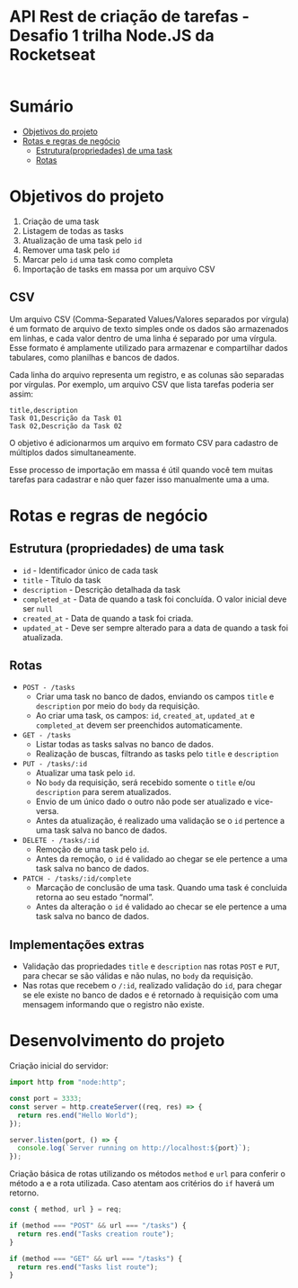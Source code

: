 # API Rest de criação de tarefas - Desafio 1 trilha Node.JS da Rocketseat

![]()

# Sumário

- [Objetivos do projeto](#objetivos-do-projeto)
- [Rotas e regras de negócio](#rotas-e-regras-de-negócio)
  - [Estrutura(propriedades) de uma task](#estrutura-propriedades-de-uma-task)
  - [Rotas](#rotas)

# Objetivos do projeto

1. Criação de uma task
2. Listagem de todas as tasks
3. Atualização de uma task pelo `id`
4. Remover uma task pelo `id`
5. Marcar pelo `id` uma task como completa
6. Importação de tasks em massa por um arquivo CSV

## CSV

Um arquivo CSV (Comma-Separated Values/Valores separados por vírgula) é um formato de arquivo de texto simples onde os dados são armazenados em linhas, e cada valor dentro de uma linha é separado por uma vírgula. Esse formato é amplamente utilizado para armazenar e compartilhar dados tabulares, como planilhas e bancos de dados.

Cada linha do arquivo representa um registro, e as colunas são separadas por vírgulas. Por exemplo, um arquivo CSV que lista tarefas poderia ser assim:

```csv
title,description
Task 01,Descrição da Task 01
Task 02,Descrição da Task 02
```

O objetivo é adicionarmos um arquivo em formato CSV para cadastro de múltiplos dados simultaneamente.

Esse processo de importação em massa é útil quando você tem muitas tarefas para cadastrar e não quer fazer isso manualmente uma a uma.

# Rotas e regras de negócio

## Estrutura (propriedades) de uma task

- `id` - Identificador único de cada task
- `title` - Título da task
- `description` - Descrição detalhada da task
- `completed_at` - Data de quando a task foi concluída. O valor inicial deve ser `null`
- `created_at` - Data de quando a task foi criada.
- `updated_at` - Deve ser sempre alterado para a data de quando a task foi atualizada.

## Rotas

- `POST - /tasks`
  - Criar uma task no banco de dados, enviando os campos `title` e `description` por meio do `body` da requisição.
  - Ao criar uma task, os campos: `id`, `created_at`, `updated_at` e `completed_at` devem ser preenchidos automaticamente.
- `GET - /tasks`
  - Listar todas as tasks salvas no banco de dados.
  - Realização de buscas, filtrando as tasks pelo `title` e `description`
- `PUT - /tasks/:id`
  - Atualizar uma task pelo `id`.
  - No `body` da requisição, será recebido somente o `title` e/ou `description` para serem atualizados.
  - Envio de um único dado o outro não pode ser atualizado e vice-versa.
  - Antes da atualização, é realizado uma validação se o `id` pertence a uma task salva no banco de dados.
- `DELETE - /tasks/:id`
  - Remoção de uma task pelo `id`.
  - Antes da remoção, o `id` é validado ao chegar se ele pertence a uma task salva no banco de dados.
- `PATCH - /tasks/:id/complete`
  - Marcação de conclusão de uma task. Quando uma task é concluida retorna ao seu estado “normal”.
  - Antes da alteração o `id` é validado ao checar se ele pertence a uma task salva no banco de dados.

## Implementações extras

- Validação das propriedades `title` e `description` nas rotas `POST` e `PUT`, para checar se são válidas e não nulas, no `body` da requisição.
- Nas rotas que recebem o `/:id`, realizado validação do `id`, para chegar se ele existe no banco de dados e é retornado à requisição com uma mensagem informando que o registro não existe.

# Desenvolvimento do projeto

Criação inicial do servidor:

```js
import http from "node:http";

const port = 3333;
const server = http.createServer((req, res) => {
  return res.end("Hello World");
});

server.listen(port, () => {
  console.log(`Server running on http://localhost:${port}`);
});
```

Criação básica de rotas utilizando os métodos `method` e `url` para conferir o método a e a rota utilizada. Caso atentam aos critérios do `if` haverá um retorno.

```js
const { method, url } = req;

if (method === "POST" && url === "/tasks") {
  return res.end("Tasks creation route");
}

if (method === "GET" && url === "/tasks") {
  return res.end("Tasks list route");
}
```
